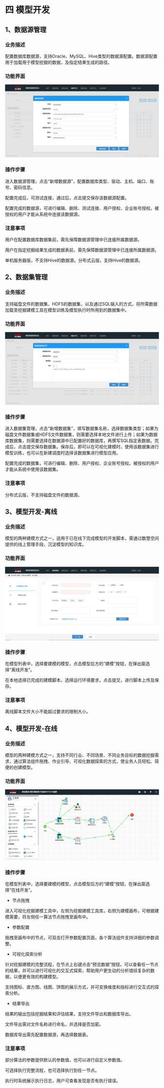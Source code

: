 # 四   模型开发

## 1、数据源管理

### 业务描述

配置数据库数据源，支持Oracle、MySQL、Hive类型的数据源配置。数据源配置用于加载用于模型挖掘的数据，及指定结果生成的路径。

### 功能界面

![](/assets/数据源管理.png)

### 操作步骤

进入数据源管理，点击“新增数据源”，配置数据库类型、驱动、主机、端口、账号、密码信息。

配置完成后，可测试连接，通过后，点击提交保存该数据源配置。

配置完成的数据源，可进行编辑、删除、测试连接、用户授权、企业账号授权。被授权的用户才能从系统中连接该数据源。

### 注意事项

用户在配置数据库数据集前，需先保障数据源管理中已连接所属数据源。

用户在指定挖掘结果生成的数据表前，需先保障数据源管理中已连接所属数据源。

单机服务器版，不支持Hive的数据源。分布式云版，支持Hive的数据源。

## 2、数据集管理

### 业务描述

支持磁盘文件的数据集、HDFS的数据集，以及通过SQL输入的方式，将所需数据加载至挖掘建模工具在模型训练及模型执行时所用到的数据集中。

### 功能界面

![](/assets/数据集管理.png)

### 操作步骤

进入数据集管理，点击“新增数据集”，填写数据集名称，选择数据集类型；如果为磁盘文件数据集或HDFS文件数据集，则需要选择本地文件进行上传；如果为数据库数据集，则需要选择在数据源中已配置好的数据库，再撰写SQL指定表数据。完成后，点击提交保存数据集。保存后，即可以在可视化建模时，使用该数据集进行模型训练，也可以在新建调度时选择该数据集进行模型应用。

配置完成的数据集，可进行编辑、删除、用户授权、企业账号授权。被授权的用户才能从系统中使用该数据集。

### 注意事项

分布式云版，不支持磁盘文件的数据源。

## 3、模型开发-离线

### 业务描述

模型的两种建模方式之一，适用于已在线下完成模型的开发脚本，需通过数慧空间提供的线上管理手段，沉淀模型的知识库。

### 功能界面

![](/assets/离线建模.png)

### 操作步骤

在模型列表中，选择要建模的模型，点击模型后方的“建模”按钮，在弹出窗选择“离线开发”。

在本地选择已完成的建模脚本，选择运行环境要求，点击提交，进行脚本上传及保存。

### 注意事项

离线脚本文件大小不能超过要求的限制大小。

## 4、模型开发-在线

### 业务描述

模型的两种建模方式之一，支持不同行业、不同场景、不同业务目标的数据挖掘需求，通过算法组件拖拽、作业引导、可视化数据探索的方式，使业务人员轻松、简便的创建模型。

### 功能界面

![](/assets/画布页面.png)

### 操作步骤

在模型列表中，选择要建模的模型，点击模型后方的“建模”按钮，在弹出窗选择“在线开发”。

* 节点拖拽

进入可视化挖掘建模工具中，左侧为挖掘建模工具库，右侧为建模画布，可根据建模需要，将左侧任一算法节点拖拽至画布中。

* 参数配置

拖拽至画布中的节点，可双击打开参数配置页面，各个算法组件支持详细的参数调整。

* 可视化探索分析

针对挖掘建模的完整流程，在节点上右键点击“预览数据”按钮，可以查看任一节点的结果，并可以进行可视化的交互式探索，帮助用户更生动的分析错综复杂的数据，以便更有效的构建模型。

支持图标、直方图、线图、饼图的展示方式，并可变换维度和指标进行交互式的探索分析。

* 结果导出

结果的输出包括挖掘结果和评估结果，支持文件导出和数据库导出。

文件导出需对文件名称进行命名，并选择是否加密。

数据库导出需先配置数据源，再选择数据表。

### 注意事项

部分算法的参数提供默认的参数值，也可以进行自定义参数值。

可选择执行完整流程，也可选择执行到任一节点。

执行时系统展示执行日志，用户可查看发现是否有执行错误。

### 



